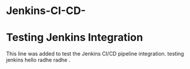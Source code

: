 # Jenkins-CI-CD-
# Testing Jenkins Integration
This line was added to test the Jenkins CI/CD pipeline integration.
testing jenkins 
hello
radhe radhe
.
